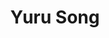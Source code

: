 ---
layout: page
title: Yuru Song
description: 2019-2020 visiting student
img: #assets/img/bio-photo.jpg
redirect:
year: 2018
category: Alumni
---
